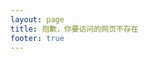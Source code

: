 ```yaml
---
layout: page
title: 抱歉，你要访问的网页不存在
footer: true
---
```


<script type="text/javascript" src="http://www.qq.com/404/search_children.js" charset="utf-8"></script>
